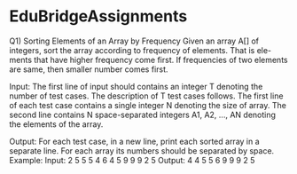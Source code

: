 # EduBridgeAssignments
Q1) Sorting Elements of an Array by Frequency
Given an array A[] of integers, sort the array according to frequency of elements. That is ele-ments that have higher frequency come first. If frequencies of two elements are same, then smaller number comes first. 

Input: The first line of input should contains an integer T denoting the number of test cases. 
The description of T test cases follows. 
The first line of each test case contains a single integer N denoting the size of array. 
The second line contains N space-separated integers A1, A2, ..., AN denoting the elements of the array. 

Output: For each test case, in a new line, print each sorted array in a separate line. For each array its numbers should be separated by space. 
Example: 
Input: 
2 
5 
5 5 4 6 4 5 
9 9 9 2 5 
Output: 
4 4 5 5 6 
9 9 9 2 5

